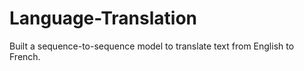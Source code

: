 # Language-Translation
Built a sequence-to-sequence model to translate text from English to French.
